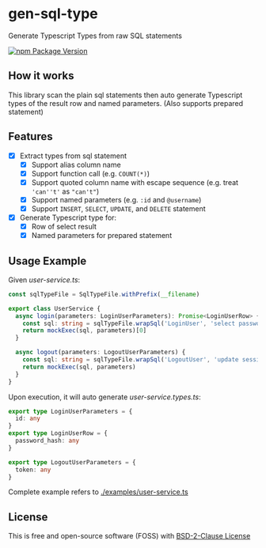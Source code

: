 # gen-sql-type

Generate Typescript Types from raw SQL statements

[![npm Package Version](https://img.shields.io/npm/v/gen-sql-type.svg?maxAge=3600)](https://www.npmjs.com/package/gen-sql-type)

## How it works

This library scan the plain sql statements then auto generate Typescript types of the result row and named parameters.
(Also supports prepared statement)

## Features

- [x] Extract types from sql statement
  - [x] Support alias column name
  - [x] Support function call (e.g. `COUNT(*)`)
  - [x] Support quoted column name with escape sequence (e.g. treat `'can''t'` as `"can't"`)
  - [x] Support named parameters (e.g. `:id` and `@username`)
  - [x] Support `INSERT`, `SELECT`, `UPDATE`, and `DELETE` statement
- [x] Generate Typescript type for:
  - [x] Row of select result
  - [x] Named parameters for prepared statement

## Usage Example

Given *user-service.ts*:
```typescript
const sqlTypeFile = SqlTypeFile.withPrefix(__filename)

export class UserService {
  async login(parameters: LoginUserParameters): Promise<LoginUserRow> {
    const sql: string = sqlTypeFile.wrapSql('LoginUser', 'select password_hash from user where id = :id')
    return mockExec(sql, parameters)[0]
  }

  async logout(parameters: LogoutUserParameters) {
    const sql: string = sqlTypeFile.wrapSql('LogoutUser', 'update session set active = false where token = :token')
    return mockExec(sql, parameters)
  }
}
```

Upon execution, it will auto generate *user-service.types.ts*:
```typescript
export type LoginUserParameters = {
  id: any
}
export type LoginUserRow = {
  password_hash: any
}

export type LogoutUserParameters = {
  token: any
}
```

Complete example refers to [./examples/user-service.ts](./examples/user-service.ts)

## License

This is free and open-source software (FOSS) with
[BSD-2-Clause License](./LICENSE)
